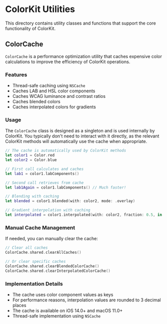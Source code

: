 # ColorKit Utilities

This directory contains utility classes and functions that support the core functionality of ColorKit.

## ColorCache

`ColorCache` is a performance optimization utility that caches expensive color calculations to improve the efficiency of ColorKit operations.

### Features

- Thread-safe caching using `NSCache`
- Caches LAB and HSL color components
- Caches WCAG luminance and contrast ratios
- Caches blended colors
- Caches interpolated colors for gradients

### Usage

The `ColorCache` class is designed as a singleton and is used internally by ColorKit. You typically don't need to interact with it directly, as the relevant ColorKit methods will automatically use the cache when appropriate.

```swift
// The cache is automatically used by ColorKit methods
let color1 = Color.red
let color2 = Color.blue

// First call calculates and caches
let lab1 = color1.labComponents()

// Second call retrieves from cache
let lab1Again = color1.labComponents() // Much faster!

// Blending with caching
let blended = color1.blended(with: color2, mode: .overlay)

// Gradient interpolation with caching
let interpolated = color1.interpolated(with: color2, fraction: 0.5, in: .lab)
```

### Manual Cache Management

If needed, you can manually clear the cache:

```swift
// Clear all caches
ColorCache.shared.clearAllCaches()

// Or clear specific caches
ColorCache.shared.clearBlendedColorCache()
ColorCache.shared.clearInterpolatedColorCache()
```

### Implementation Details

- The cache uses color component values as keys
- For performance reasons, interpolation values are rounded to 3 decimal places
- The cache is available on iOS 14.0+ and macOS 11.0+
- Thread-safe implementation using `NSCache` 
